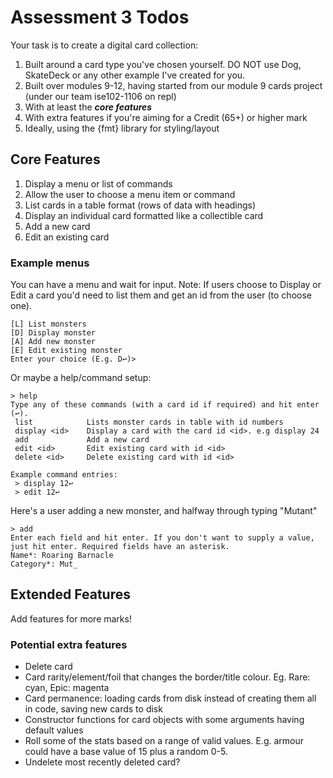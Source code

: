 # Assessment 3 Todos
Your task is to create a digital card collection:
1. Built around a card type you've chosen yourself. DO NOT use Dog, SkateDeck or any other example I've created for you.
2. Built over modules 9-12, having started from our module 9 cards project (under our team ise102-1106 on repl)
3. With at least the ***core features***
4. With extra features if you're aiming for a Credit (65+) or higher mark
5. Ideally, using the {fmt} library for styling/layout

## Core Features

1. Display a menu or list of commands
2. Allow the user to choose a menu item or command
3. List cards in a table format (rows of data with headings)
4. Display an individual card formatted like a collectible card
5. Add a new card
6. Edit an existing card

### Example menus  

You can have a menu and wait for input. Note: If users choose to Display or Edit a card you'd need to list them and get an id from the user (to choose one).
```
[L] List monsters    
[D] Display monster  
[A] Add new monster  
[E] Edit existing monster 
Enter your choice (E.g. D↩)> 
```

Or maybe a help/command setup:
```
> help 
Type any of these commands (with a card id if required) and hit enter (↩). 
 list            Lists monster cards in table with id numbers 
 display <id>    Display a card with the card id <id>. e.g display 24
 add             Add a new card
 edit <id>       Edit existing card with id <id>
 delete <id>     Delete existing card with id <id>

Example command entries:
 > display 12↩
 > edit 12↩
```
Here's a user adding a new monster, and halfway through typing "Mutant"
```
> add
Enter each field and hit enter. If you don't want to supply a value, 
just hit enter. Required fields have an asterisk.
Name*: Roaring Barnacle
Category*: Mut_
```

## Extended Features
Add features for more marks!

### Potential extra features
- Delete card
- Card rarity/element/foil that changes the border/title colour. Eg. Rare: cyan, Epic: magenta
- Card permanence: loading cards from disk instead of creating them all in code, saving new cards to disk
- Constructor functions for card objects with some arguments having default values
- Roll some of the stats based on a range of valid values. E.g. armour could have a base value of 15 plus a random 0-5.
- Undelete most recently deleted card?
 